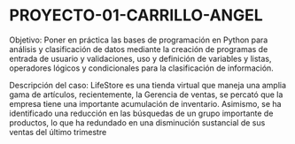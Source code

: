 # PROYECTO-01-CARRILLO-ANGEL

Objetivo: Poner en práctica las bases de programación en Python para análisis y clasificación de datos mediante la creación de programas de entrada de usuario y validaciones, uso y definición de variables y listas, operadores lógicos y condicionales para la clasificación de información.

Descripción del caso: LifeStore es una tienda virtual que maneja una amplia gama de artículos, recientemente, la Gerencia de ventas, se percató que la empresa tiene una importante acumulación de inventario. Asimismo, se ha identificado una reducción en las búsquedas de un grupo importante de productos, lo que ha redundado en una disminución sustancial de sus ventas del último trimestre
